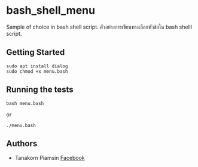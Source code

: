 

# bash_shell_menu

Sample of choice in bash shell script.
ตัวอย่างการเขียนทางเลือกหัวข้อใน bash shelll script. 

## Getting Started
```
sudo apt install dialog
sudo chmod +x menu.bash
```

## Running the tests
```
bash menu.bash  
```
or
```
./menu.bash
```
 
## Authors

* Tanakorn Piamsin  [Facebook](https://www.facebook.com/ynarak)
 

